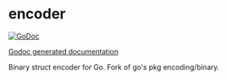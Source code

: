 encoder
=======

[![GoDoc](http://godoc.org/github.com//skycoin/skycoin/src/cipher/encoder?status.png)](http://godoc.org/github.com/spo-next/spo/src/cipher/encoder)

[Godoc generated documentation](https://godoc.org/github.com/spo-next/spo/src/cipher/encoder)

Binary struct encoder for Go.  Fork of go's pkg encoding/binary.
